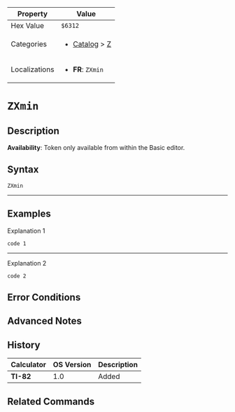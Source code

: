 | Property      | Value |
|---------------|-------|
| Hex Value     | `$6312`|
| Categories    | <ul><li>[Catalog](../categories/Catalog.md) > [Z](../categories/Catalog.md#Z)</li></ul> |
| Localizations | <ul><li><b>FR</b>: `ZXmin`</li></ul> |

# `ZXmin`

## Description



<b>Availability</b>: Token only available from within the Basic editor.

## Syntax
`ZXmin`

<hr>

## Examples

Explanation 1
```ti-basic
code 1
```
---
Explanation 2
```ti-basic
code 2
```

## Error Conditions


## Advanced Notes


## History
| Calculator | OS Version | Description |
|------------|------------|-------------|
| <b>TI-82</b> | 1.0 | Added

## Related Commands

    